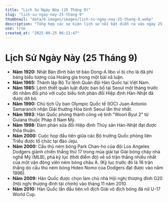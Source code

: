 ```yaml
---
title: "Lịch Sử Ngày Này (25 Tháng 9)"
slug: "lich-su-ngay-nay-25-thang-9"
thumbnail: "data/6.images/images/lich-su-ngay-nay-25-thang-9.webp"
description: "Tổng hợp các sự kiện lịch sử nổi bật diễn ra vào ngày 25 tháng 9, bao gồm các cột mốc quan trọng về chính trị, thể thao và quan hệ quốc tế của Hàn Quốc."
use: true
created_at: "2025-09-25 06:11:47"
---
```


# Lịch Sử Ngày Này (25 Tháng 9)

*   **Năm 1920:** Nhật Bản đình bản tờ báo Dong-A Ilbo vì bị cho là đã phỉ báng biểu tượng của Hoàng gia trong một bài xã luận.
*   **Năm 1965:** Thành lập Bộ Tư lệnh Quân đội Hàn Quốc tại Việt Nam.
*   **Năm 1985:** Lệnh thiết quân luật được ban bố tại Seoul một tháng trước đó nhằm đối phó với cuộc biểu tình phản đối Hiệp định Hàn-Nhật đã được dỡ bỏ.
*   **Năm 1990:** Chủ tịch Ủy ban Olympic Quốc tế (IOC) Juan Antonio Samaranch nhận Giải thưởng Hòa bình Seoul lần thứ nhất.
*   **Năm 1993:** Hàn Quốc phóng thành công vệ tinh "Woori Byul 2" từ Guiana thuộc Pháp ở Nam Mỹ.
*   **Năm 1998:** Đàm phán sửa đổi Hiệp định Thủy sản Hàn-Nhật đạt được thỏa thuận.
*   **Năm 2000:** Cuộc họp đầu tiên giữa các Bộ trưởng Quốc phòng liên Triều được tổ chức tại đảo Jeju.
*   **Năm 2000:** Cầu thủ ném bóng Park Chan-ho của đội Los Angeles Dodgers giành chiến thắng thứ 17 trong mùa giải tại Giải bóng chày nhà nghề Mỹ (MLB), phá kỷ lục (thời điểm đó) về số trận thắng nhiều nhất của một vận động viên ném bóng châu Á. (Kỷ lục trước đó là 16 trận thắng do cầu thủ ném bóng Hideo Nomo của Dodgers đạt được vào năm 1996).
*   **Năm 2009:** Hàn Quốc được chọn làm chủ nhà Hội nghị thượng đỉnh G20 (Hội nghị thượng đỉnh tài chính) vào tháng 11 năm 2010.
*   **Năm 2010:** Hàn Quốc lần đầu tiên vô địch Giải vô địch bóng đá nữ U-17 World Cup.